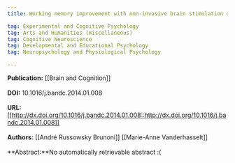 ```yaml
---
title: Working memory improvement with non-invasive brain stimulation of the dorsolateral prefrontal cortex&#58; A systematic review and meta-analysis

tag: Experimental and Cognitive Psychology 
tag: Arts and Humanities (miscellaneous) 
tag: Cognitive Neuroscience 
tag: Developmental and Educational Psychology 
tag: Neuropsychology and Physiological Psychology

---
```


**Publication:** [[Brain and Cognition]]<br><br>**DOI:** 10.1016/j.bandc.2014.01.008                                      
<br>**URL:**[[http://dx.doi.org/10.1016/j.bandc.2014.01.008::http://dx.doi.org/10.1016/j.bandc.2014.01.008]]<br><br>**Authors:** [[André Russowsky Brunoni]] [[Marie-Anne Vanderhasselt]] <br><br>**Abstract:**No automatically retrievable abstract :(

